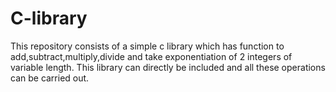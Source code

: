 # C-library
This repository consists of a simple c library which has function to add,subtract,multiply,divide and take exponentiation of 2 integers of variable length.
This library can directly be included and all these operations can be carried out.
